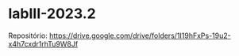 # labIII-2023.2

Repositório: https://drive.google.com/drive/folders/1I19hFxPs-19u2-x4h7cxdr1rhTu9W8Jf
